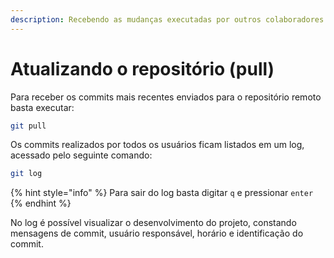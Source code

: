 ```yaml
---
description: Recebendo as mudanças executadas por outros colaboradores
---
```


# Atualizando o repositório (pull)

Para receber os commits mais recentes enviados para o repositório remoto basta executar:

```bash
git pull
```

Os commits realizados por todos os usuários ficam listados em um log, acessado pelo seguinte comando:

```bash
git log
```

{% hint style="info" %}
Para sair do log basta digitar `q` e pressionar `enter`
{% endhint %}

No log é possível visualizar o desenvolvimento do projeto, constando mensagens de commit, usuário responsável, horário e identificação do commit.
